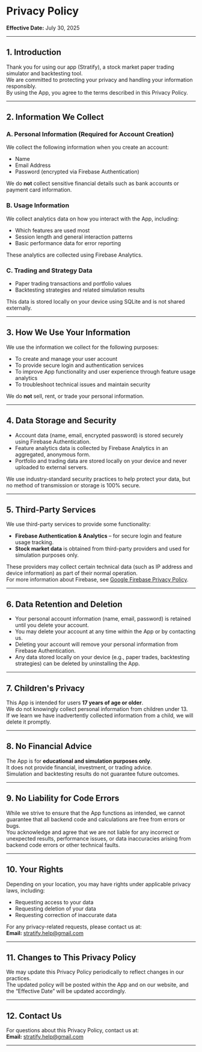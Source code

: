 # Privacy Policy

**Effective Date:** July 30, 2025

---

## 1. Introduction

Thank you for using our app (Stratify), a stock market paper trading simulator and backtesting tool.  
We are committed to protecting your privacy and handling your information responsibly.  
By using the App, you agree to the terms described in this Privacy Policy.

---

## 2. Information We Collect

### A. Personal Information (Required for Account Creation)
We collect the following information when you create an account:
- Name
- Email Address
- Password (encrypted via Firebase Authentication)

We do **not** collect sensitive financial details such as bank accounts or payment card information.

### B. Usage Information
We collect analytics data on how you interact with the App, including:
- Which features are used most
- Session length and general interaction patterns
- Basic performance data for error reporting

These analytics are collected using Firebase Analytics.

### C. Trading and Strategy Data
- Paper trading transactions and portfolio values
- Backtesting strategies and related simulation results

This data is stored locally on your device using SQLite and is not shared externally.

---

## 3. How We Use Your Information
We use the information we collect for the following purposes:
- To create and manage your user account
- To provide secure login and authentication services
- To improve App functionality and user experience through feature usage analytics
- To troubleshoot technical issues and maintain security

We do **not** sell, rent, or trade your personal information.

---

## 4. Data Storage and Security
- Account data (name, email, encrypted password) is stored securely using Firebase Authentication.  
- Feature analytics data is collected by Firebase Analytics in an aggregated, anonymous form.  
- Portfolio and trading data are stored locally on your device and never uploaded to external servers.  

We use industry-standard security practices to help protect your data, but no method of transmission or storage is 100% secure.

---

## 5. Third-Party Services
We use third-party services to provide some functionality:
- **Firebase Authentication & Analytics** – for secure login and feature usage tracking.
- **Stock market data** is obtained from third-party providers and used for simulation purposes only.

These providers may collect certain technical data (such as IP address and device information) as part of their normal operation.  
For more information about Firebase, see [Google Firebase Privacy Policy](https://firebase.google.com/support/privacy).

---

## 6. Data Retention and Deletion
- Your personal account information (name, email, password) is retained until you delete your account.  
- You may delete your account at any time within the App or by contacting us.  
- Deleting your account will remove your personal information from Firebase Authentication.  
- Any data stored locally on your device (e.g., paper trades, backtesting strategies) can be deleted by uninstalling the App.

---

## 7. Children's Privacy
This App is intended for users **17 years of age or older**.  
We do not knowingly collect personal information from children under 13.  
If we learn we have inadvertently collected information from a child, we will delete it promptly.

---

## 8. No Financial Advice
The App is for **educational and simulation purposes only**.  
It does not provide financial, investment, or trading advice.  
Simulation and backtesting results do not guarantee future outcomes.

---

## 9. No Liability for Code Errors
While we strive to ensure that the App functions as intended, we cannot guarantee that all backend code and calculations are free from errors or bugs.  
You acknowledge and agree that we are not liable for any incorrect or unexpected results, performance issues, or data inaccuracies arising from backend code errors or other technical faults.

---

## 10. Your Rights
Depending on your location, you may have rights under applicable privacy laws, including:
- Requesting access to your data
- Requesting deletion of your data
- Requesting correction of inaccurate data

For any privacy-related requests, please contact us at:  
**Email:** stratify.help@gmail.com

---

## 11. Changes to This Privacy Policy
We may update this Privacy Policy periodically to reflect changes in our practices.  
The updated policy will be posted within the App and on our website, and the “Effective Date” will be updated accordingly.

---

## 12. Contact Us
For questions about this Privacy Policy, contact us at:  
**Email:** stratify.help@gmail.com

---
